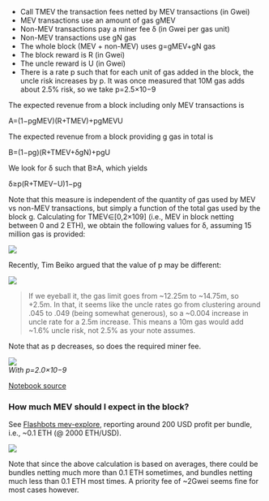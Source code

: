 -   Call TMEV the transaction fees netted by MEV transactions (in Gwei)
-   MEV transactions use an amount of gas gMEV
-   Non-MEV transactions pay a miner fee δ (in Gwei per gas unit)
-   Non-MEV transactions use gN gas
-   The whole block (MEV + non-MEV) uses g\=gMEV+gN gas
-   The block reward is R (in Gwei)
-   The uncle reward is U (in Gwei)
-   There is a rate p such that for each unit of gas added in the block,
    the uncle risk increases by p. It was once measured that 10M gas
    adds about 2.5% risk, so we take p\=2.5×10−9

The expected revenue from a block including only MEV transactions is

A\=(1−pgMEV)(R+TMEV)+pgMEVU

The expected revenue from a block providing g gas in total is

B\=(1−pg)(R+TMEV+δgN)+pgU

We look for δ such that B≥A, which yields

δ≥p(R+TMEV−U)1−pg

Note that this measure is independent of the quantity of gas used by MEV
vs non-MEV transactions, but simply a function of the total gas used by
the block g. Calculating for TMEV∈\[0,2×109\] (i.e., MEV in block
netting between 0 and 2 ETH), we obtain the following values for δ,
assuming 15 million gas is provided:

![](https://storage.googleapis.com/ethereum-hackmd/upload_446153c9902a55fa224b31223c2361b1.png)

Recently, Tim Beiko argued that the value of p may be different:

![](https://storage.googleapis.com/ethereum-hackmd/upload_85a7111b4cf68db268c74e66e52cfd65.png)

> If we eyeball it, the gas limit goes from ~12.25m to ~14.75m, so
> +2.5m. In that, it seems like the uncle rates go from clustering
> around .045 to .049 (being somewhat generous), so a ~0.004 increase in
> uncle rate for a 2.5m increase. This means a 10m gas would add ~1.6%
> uncle risk, not 2.5% as your note assumes.

Note that as p decreases, so does the required miner fee.

![](https://storage.googleapis.com/ethereum-hackmd/upload_61fd15eacb8798e9efa5ba04fb4d57fc.png)  
_With p\=2.0×10−9_

[Notebook source](https://github.com/ethereum/abm1559/blob/master/notebooks/uncle_risk.ipynb)

### [](https://notes.ethereum.org/@barnabe/rk5ue1WF_#How-much-MEV-should-I-expect-in-the-block "How-much-MEV-should-I-expect-in-the-block")How much MEV should I expect in the block?

See [Flashbots mev-explore](https://dashboard.flashbots.net/miners),
reporting around 200 USD profit per bundle, i.e., ~0.1 ETH (@ 2000
ETH/USD).

![](https://storage.googleapis.com/ethereum-hackmd/upload_2074a9c14a7f9281d5115fc698725a5a.png)

Note that since the above calculation is based on averages, there could
be bundles netting much more than 0.1 ETH sometimes, and bundles netting
much less than 0.1 ETH most times. A priority fee of ~2Gwei seems fine
for most cases however.
